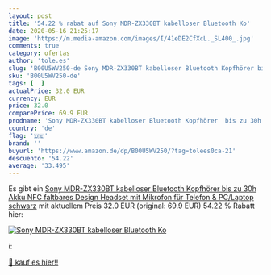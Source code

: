 ```yaml
---
layout: post
title: '54.22 % rabat auf Sony MDR-ZX330BT kabelloser Bluetooth Ko'
date: 2020-05-16 21:25:17
image: 'https://m.media-amazon.com/images/I/41eDE2CfXcL._SL400_.jpg'
comments: true
category: ofertas
author: 'tole.es'
slug: 'B00U5WV250-de Sony MDR-ZX330BT kabelloser Bluetooth Kopfhörer bis zu 30h...'
sku: 'B00U5WV250-de'
tags: [  ]
actualPrice: 32.0 EUR
currency: EUR
price: 32.0
comparePrice: 69.9 EUR
prodname: 'Sony MDR-ZX330BT kabelloser Bluetooth Kopfhörer  bis zu 30h Akku  NFC  faltbares Design  Headset mit Mikrofon für Telefon & PC/Laptop  schwarz'
country: 'de'
flag: '🇩🇪'
brand: ''
buyurl: 'https://www.amazon.de/dp/B00U5WV250/?tag=tolees0ca-21'
descuento: '54.22'
average: '33.495'
---
```


Es gibt ein [Sony MDR-ZX330BT kabelloser Bluetooth Kopfhörer  bis zu 30h Akku  NFC  faltbares Design  Headset mit Mikrofon für Telefon & PC/Laptop  schwarz](https://www.amazon.de/dp/B00U5WV250/?tag=tolees0ca-21) mit aktuellem Preis 32.0 EUR (original: 69.9 EUR) 54.22 % Rabatt hier:

[![Sony MDR-ZX330BT kabelloser Bluetooth Ko](https://m.media-amazon.com/images/I/41eDE2CfXcL._SL400_.jpg)](https://www.amazon.de/dp/B00U5WV250/?tag=tolees0ca-21)

ℹ️:


[🛒 kauf es hier!!](https://www.amazon.de/dp/B00U5WV250/?tag=tolees0ca-21)
